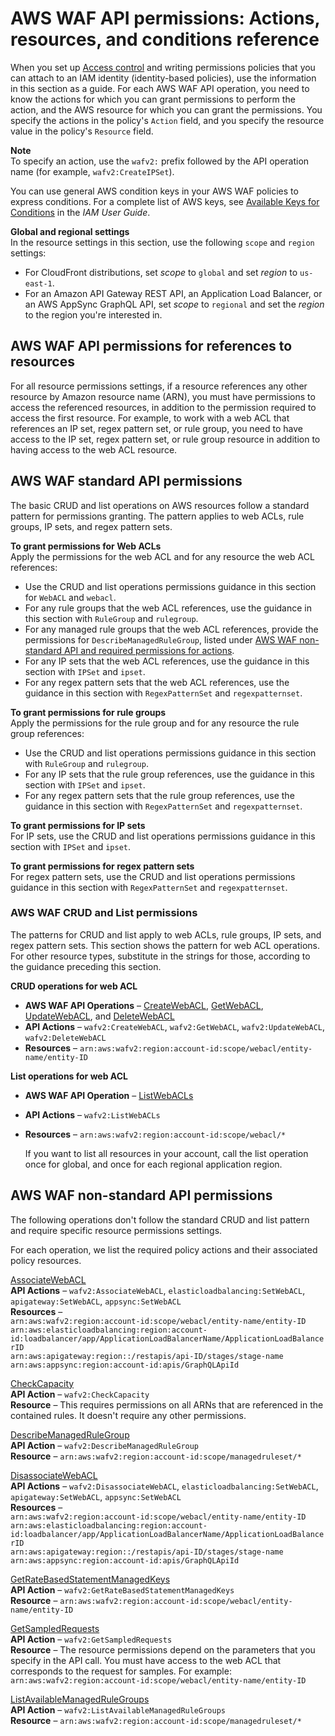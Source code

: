 # AWS WAF API permissions: Actions, resources, and conditions reference<a name="waf-api-permissions-ref"></a>

When you set up [Access control](waf-auth-and-access-control.md#access-control) and writing permissions policies that you can attach to an IAM identity \(identity\-based policies\), use the information in this section as a guide\. For each AWS WAF API operation, you need to know the actions for which you can grant permissions to perform the action, and the AWS resource for which you can grant the permissions\. You specify the actions in the policy's `Action` field, and you specify the resource value in the policy's `Resource` field\.

**Note**  
To specify an action, use the `wafv2:` prefix followed by the API operation name \(for example, `wafv2:CreateIPSet`\)\.

You can use general AWS condition keys in your AWS WAF policies to express conditions\. For a complete list of AWS keys, see [Available Keys for Conditions](https://docs.aws.amazon.com/IAM/latest/UserGuide/reference_policies_elements.html#AvailableKeys) in the *IAM User Guide*\. 

**Global and regional settings**  
In the resource settings in this section, use the following `scope` and `region` settings: 
+ For CloudFront distributions, set *scope* to `global` and set *region* to `us-east-1`\.
+ For an Amazon API Gateway REST API, an Application Load Balancer, or an AWS AppSync GraphQL API, set *scope* to `regional` and set the *region* to the region you're interested in\.

## AWS WAF API permissions for references to resources<a name="waf-api-permissions-for-refs"></a>

For all resource permissions settings, if a resource references any other resource by Amazon resource name \(ARN\), you must have permissions to access the referenced resources, in addition to the permission required to access the first resource\. For example, to work with a web ACL that references an IP set, regex pattern set, or rule group, you need to have access to the IP set, regex pattern set, or rule group resource in addition to having access to the web ACL resource\. 

## AWS WAF standard API permissions<a name="waf-api-standard-permissions"></a>

The basic CRUD and list operations on AWS resources follow a standard pattern for permissions granting\. The pattern applies to web ACLs, rule groups, IP sets, and regex pattern sets\. 

**To grant permissions for Web ACLs**  
Apply the permissions for the web ACL and for any resource the web ACL references: 
+ Use the CRUD and list operations permissions guidance in this section for `WebACL` and `webacl`\. 
+ For any rule groups that the web ACL references, use the guidance in this section with `RuleGroup` and `rulegroup`\.
+ For any managed rule groups that the web ACL references, provide the permissions for `DescribeManagedRuleGroup`, listed under [AWS WAF non\-standard API and required permissions for actions](#waf-api-nonstandard-permissions)\.
+ For any IP sets that the web ACL references, use the guidance in this section with `IPSet` and `ipset`\.
+ For any regex pattern sets that the web ACL references, use the guidance in this section with `RegexPatternSet` and `regexpatternset`\.

**To grant permissions for rule groups**  
Apply the permissions for the rule group and for any resource the rule group references: 
+ Use the CRUD and list operations permissions guidance in this section with `RuleGroup` and `rulegroup`\. 
+ For any IP sets that the rule group references, use the guidance in this section with `IPSet` and `ipset`\.
+ For any regex pattern sets that the rule group references, use the guidance in this section with `RegexPatternSet` and `regexpatternset`\.

**To grant permissions for IP sets**  
For IP sets, use the CRUD and list operations permissions guidance in this section with `IPSet` and `ipset`\.

**To grant permissions for regex pattern sets**  
For regex pattern sets, use the CRUD and list operations permissions guidance in this section with `RegexPatternSet` and `regexpatternset`\.

### AWS WAF CRUD and List permissions<a name="waf-crud-list-permissions"></a>

The patterns for CRUD and list apply to web ACLs, rule groups, IP sets, and regex pattern sets\. This section shows the pattern for web ACL operations\. For other resource types, substitute in the strings for those, according to the guidance preceding this section\.

**CRUD operations for web ACL**
+ **AWS WAF API Operations** – [CreateWebACL](https://docs.aws.amazon.com/waf/latest/APIReference/API_CreateWebACL.html), [GetWebACL](https://docs.aws.amazon.com/waf/latest/APIReference/API_GetWebACL.html), [UpdateWebACL](https://docs.aws.amazon.com/waf/latest/APIReference/API_UpdateWebACL.html), and [DeleteWebACL](https://docs.aws.amazon.com/waf/latest/APIReference/API_DeleteWebACL.html) 
+ **API Actions** – `wafv2:CreateWebACL`, `wafv2:GetWebACL`, `wafv2:UpdateWebACL`, `wafv2:DeleteWebACL`
+ **Resources** – `arn:aws:wafv2:region:account-id:scope/webacl/entity-name/entity-ID` 

**List operations for web ACL**
+ **AWS WAF API Operation** – [ListWebACLs](https://docs.aws.amazon.com/waf/latest/APIReference/API_ListWebACLs.html)
+ **API Actions** – `wafv2:ListWebACLs`
+ **Resources** – `arn:aws:wafv2:region:account-id:scope/webacl/*`

  If you want to list all resources in your account, call the list operation once for global, and once for each regional application region\.

## AWS WAF non\-standard API permissions<a name="waf-api-nonstandard-permissions"></a>

The following operations don't follow the standard CRUD and list pattern and require specific resource permissions settings\. 

For each operation, we list the required policy actions and their associated policy resources\. <a name="actions-related-to-objects-table_pdf"></a>

[AssociateWebACL ](https://docs.aws.amazon.com/waf/latest/APIReference/API_AssociateWebACL.html)  
**API Actions** – `wafv2:AssociateWebACL`, `elasticloadbalancing:SetWebACL`, `apigateway:SetWebACL`, `appsync:SetWebACL`  
**Resources** –  
`arn:aws:wafv2:region:account-id:scope/webacl/entity-name/entity-ID`  
`arn:aws:elasticloadbalancing:region:account-id:loadbalancer/app/ApplicationLoadBalancerName/ApplicationLoadBalancerID`  
`arn:aws:apigateway:region::/restapis/api-ID/stages/stage-name`  
`arn:aws:appsync:region:account-id:apis/GraphQLApiId`

[CheckCapacity](https://docs.aws.amazon.com/waf/latest/APIReference/API_CheckCapacity.html)  
**API Action** – `wafv2:CheckCapacity`  
**Resource** – This requires permissions on all ARNs that are referenced in the contained rules\. It doesn't require any other permissions\. 

[DescribeManagedRuleGroup](https://docs.aws.amazon.com/waf/latest/APIReference/API_DescribeManagedRuleGroup.html)  
**API Action** – `wafv2:DescribeManagedRuleGroup`  
**Resource** – `arn:aws:wafv2:region:account-id:scope/managedruleset/*`

[DisassociateWebACL](https://docs.aws.amazon.com/waf/latest/APIReference/API_DisassociateWebACL.html)  
**API Actions** – `wafv2:DisassociateWebACL`, `elasticloadbalancing:SetWebACL`, `apigateway:SetWebACL`, `appsync:SetWebACL`  
**Resources** –  
`arn:aws:wafv2:region:account-id:scope/webacl/entity-name/entity-ID`  
 `arn:aws:elasticloadbalancing:region:account-id:loadbalancer/app/ApplicationLoadBalancerName/ApplicationLoadBalancerID`  
`arn:aws:apigateway:region::/restapis/api-ID/stages/stage-name`  
`arn:aws:appsync:region:account-id:apis/GraphQLApiId`

[GetRateBasedStatementManagedKeys](https://docs.aws.amazon.com/waf/latest/APIReference/API_GetRateBasedStatementManagedKeys.html)  
**API Action** – `wafv2:GetRateBasedStatementManagedKeys`  
**Resource** – `arn:aws:wafv2:region:account-id:scope/webacl/entity-name/entity-ID`

[GetSampledRequests](https://docs.aws.amazon.com/waf/latest/APIReference/API_GetSampledRequests.html)  
**API Action** – `wafv2:GetSampledRequests`  
**Resource** – The resource permissions depend on the parameters that you specify in the API call\. You must have access to the web ACL that corresponds to the request for samples\. For example: `arn:aws:wafv2:region:account-id:scope/webacl/entity-name/entity-ID`

[ListAvailableManagedRuleGroups](https://docs.aws.amazon.com/waf/latest/APIReference/API_ListAvailableManagedRuleGroups.html)  
**API Action** – `wafv2:ListAvailableManagedRuleGroups`  
**Resource** – `arn:aws:wafv2:region:account-id:scope/managedruleset/*`